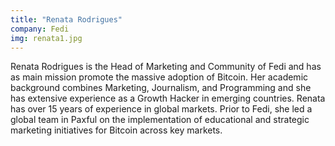 ```yaml
---
title: "Renata Rodrigues"
company: Fedi
img: renata1.jpg
---
```


Renata Rodrigues is the Head of Marketing and Community of Fedi and has as main mission promote the massive adoption of Bitcoin. Her academic background combines Marketing, Journalism, and Programming and she has extensive experience as a Growth Hacker in emerging countries. Renata has over 15 years of experience in global markets. Prior to Fedi, she led a global team in Paxful on the implementation of educational and strategic marketing initiatives for Bitcoin across key markets.
